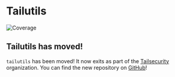 # Tailutils
![Coverage](https://img.shields.io/badge/Coverage-100.0%25-brightgreen)

## Tailutils has moved!

`tailutils` has been moved! It now exits as part of the [Tailsecurity](https://github.com/tailsecurity) organization. You can find the new repository on [GitHub](https://github.com/tailsecurity/tailutils)!

